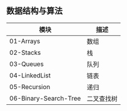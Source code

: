 ## 数据结构与算法
| 模块 | 描述|
| --- |---|
|01-Arrays|数组|
|02-Stacks|栈|
|03-Queues|队列|
|04-LinkedList|链表|
|05-Recursion|递归|
|06-Binary-Search-Tree|二叉查找树|